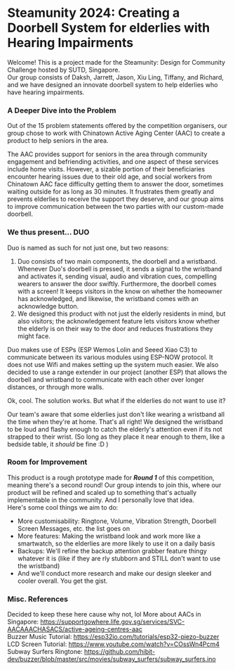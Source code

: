 # Steamunity 2024: Creating a Doorbell System for elderlies with Hearing Impairments
Welcome! This is a project made for the Steamunity: Design for Community Challenge hosted by SUTD, Singapore. \
Our group consists of Daksh, Jarrett, Jason, Xiu Ling, Tiffany, and Richard, and we have designed an innovate doorbell system to help elderlies who have hearing impairments.

### A Deeper Dive into the Problem
Out of the 15 problem statements offered by the competition organisers, our group chose to work with Chinatown Active Aging Center (AAC) to create a product to help seniors in the area. 

The AAC provides support for seniors in the area through community engagement and befriending activities, and one aspect of these services include home visits. However, a sizable portion of their beneficiaries encounter hearing issues due to their old age, and social workers from Chinatown AAC face difficulty getting them to answer the door, sometimes waiting outside for as long as 30 minutes. It frustrates them greatly and prevents elderlies to receive the support they deserve, and our group aims to improve communication between the two parties with our custom-made doorbell.

### We thus present... DUO
Duo is named as such for not just one, but two reasons:
1. Duo consists of two main components, the doorbell and a wristband. Whenever Duo's doorbell is pressed, it sends a signal to the wristband and activates it, sending visual, audio and vibration cues, compelling wearers to answer the door swiftly. Furthermore, the doorbell comes with a screen! It keeps visitors in the know on whether the homeowner has acknowledged, and likewise, the wristband comes with an acknowledge button. 
2. We designed this product with not just the elderly residents in mind, but also visitors; the acknowledgement feature lets visitors know whether the elderly is on their way to the door and reduces frustrations they might face.

Duo makes use of ESPs (ESP Wemos Lolin and Seeed Xiao C3) to communicate between its various modules using ESP-NOW protocol. It does not use Wifi and makes setting up the system much easier. We also decided to use a range extender in our project (another ESP) that allows the doorbell and wristband to communicate with each other over longer distances, or through more walls.

Ok, cool. The solution works. But what if the elderlies do not want to use it? 

Our team's aware that some elderlies just don't like wearing a wristband all the time when they're at home. That's all right! We designed the wristband to be loud and flashy enough to catch the elderly's attention even if its not strapped to their wrist. (So long as they place it near enough to them, like a bedside table, it _should_ be fine :D )

### Room for Improvement
This product is a rough prototype made for ***Round 1*** of this competition, meaning there's a second round! Our group intends to join this, where our product will be refined and scaled up to something that's actually implementable in the community. And I personally love that idea. \
Here's some cool things we aim to do:
- More customisability: Ringtone, Volume, Vibration Strength, Doorbell Screen Messages, etc. the list goes on
- More features: Making the wristband look and work more like a smartwatch, so the elderlies are more likely to use it on a daily basis
- Backups: We'll refine the backup attention grabber feature thingy whatever it is (like if they are rly stubborn and STILL don't want to use the wristband)
- And we'll conduct more research and make our design sleeker and cooler overall.
You get the gist.

### Misc. References
Decided to keep these here cause why not, lol
More about AACs in Singapore: https://supportgowhere.life.gov.sg/services/SVC-AACAAACHASACS/active-ageing-centres-aac \
Buzzer Music Tutorial: https://esp32io.com/tutorials/esp32-piezo-buzzer \
LCD Screen Tutorial: https://www.youtube.com/watch?v=COssWn4Pcm4 \
Subway Surfers Ringtone: https://github.com/hibit-dev/buzzer/blob/master/src/movies/subway_surfers/subway_surfers.ino
